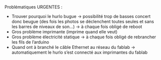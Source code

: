 Problématiques URGENTES :

   - Trouver pourquoi le hurlo bugue → possibilité trop de basses concert donc beugue (des fois les photos se déclenchent toutes seules et sans les barres de niveaux de son…) → à chaque fois obligé de reboot
   - Gros problème imprimante (imprime quand elle veut)
   - Gros problème électricité statique → à chaque fois obligé de rebrancher les fils de l’arduino
   - Quand ont à branché le câble Ethernet au réseau du fablab → automatiquement le hurlo s’est connecté aux imprimantes du fablab
